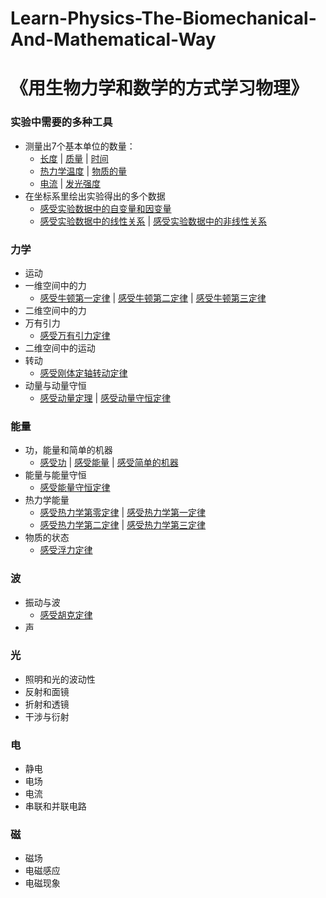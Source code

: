 # Learn-Physics-The-Biomechanical-And-Mathematical-Way
# 《用生物力学和数学的方式学习物理》

### 实验中需要的多种工具

- 测量出7个基本单位的数量：
	- [长度](/chapters/实验中需要的多种工具/测量出7个基本单位的数量/长度.md) | [质量](/chapters/实验中需要的多种工具/测量出7个基本单位的数量/质量.md) | [时间](/chapters/实验中需要的多种工具/测量出7个基本单位的数量/时间.md)
	- [热力学温度](/chapters/实验中需要的多种工具/测量出7个基本单位的数量/热力学温度.md) |                                                                                                                                                                                                                                                                         [物质的量](/chapters/实验中需要的多种工具/测量出7个基本单位的数量/物质的量.md)
	- [电流](/chapters/实验中需要的多种工具/测量出7个基本单位的数量/电流.md) | [发光强度](/chapters/实验中需要的多种工具/测量出7个基本单位的数量/发光强度.md)
- 在坐标系里绘出实验得出的多个数据
	- [感受实验数据中的自变量和因变量](/chapters/实验中需要的多种工具/在坐标系里绘出实验得出的多个数据/感受实验数据中的自变量和因变量.md)
	- [感受实验数据中的线性关系](/chapters/实验中需要的多种工具/在坐标系里绘出实验得出的多个数据/感受实验数据中的线性关系.md) | [感受实验数据中的非线性关系](/chapters/实验中需要的多种工具/在坐标系里绘出实验得出的多个数据/感受实验数据中的非线性关系.md)
 
### 力学

- 运动
- 一维空间中的力
	- [感受牛顿第一定律](/chapters/力学/一维空间中的力/感受牛顿第一定律.md) | [感受牛顿第二定律](/chapters/力学/一维空间中的力/感受牛顿第二定律.md) | [感受牛顿第三定律](/chapters/力学/一维空间中的力/感受牛顿第三定律.md)
- 二维空间中的力
- 万有引力
	- [感受万有引力定律](/chapters/力学/万有引力/感受万有引力定律.md)
- 二维空间中的运动
- 转动
	- [感受刚体定轴转动定律](/chapters/力学/转动/感受刚体定轴转动定律.md)
- 动量与动量守恒
	- [感受动量定理](/chapters/力学/动量与动量守恒/感受动量定理.md) | [感受动量守恒定律](/chapters/力学/动量与动量守恒/感受动量守恒定律.md)

### 能量

- 功，能量和简单的机器
	- [感受功](/chapters/能量/功，能量和简单的机器/感受功.md) | [感受能量](/chapters/能量/功，能量和简单的机器/感受能量.md) | [感受简单的机器](/chapters/能量/功，能量和简单的机器/感受简单的机器.md)
- 能量与能量守恒
	- [感受能量守恒定律](/chapters/能量/能量与能量守恒/感受能量守恒定律.md)
- 热力学能量
	- [感受热力学第零定律](/chapters/能量/热力学能量/感受热力学第零定律.md) | [感受热力学第一定律](/chapters/能量/热力学能量/感受热力学第一定律.md)
	- [感受热力学第二定律](/chapters/能量/热力学能量/感受热力学第二定律.md) | [感受热力学第三定律](/chapters/能量/热力学能量/感受热力学第三定律.md)
- 物质的状态
	- [感受浮力定律](/chapters/能量/物质的状态/感受浮力定律.md)

### 波 

- 振动与波
	- [感受胡克定律](/chapters/波/振动与波/感受胡克定律.md)
- 声

### 光

- 照明和光的波动性
- 反射和面镜
- 折射和透镜
- 干涉与衍射
  
### 电

- 静电
- 电场
- 电流
- 串联和并联电路

### 磁

- 磁场
- 电磁感应
- 电磁现象
